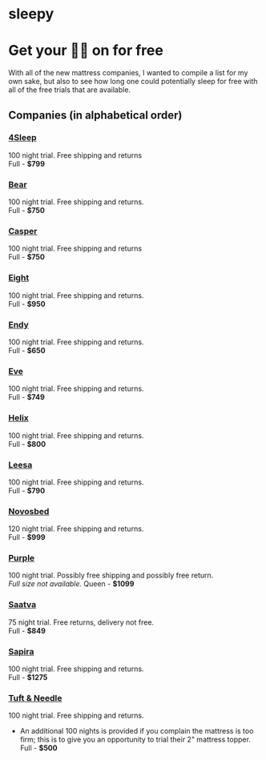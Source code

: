 # sleepy
# Get your 🛌💤 on for free
With all of the new mattress companies, I wanted to compile a list for my own sake, but also to see how long one could potentially sleep for free with all of the free trials that are available.

## Companies (in alphabetical order)
### [4Sleep](http://www.4sleep.com)
100 night trial. Free shipping and returns  
Full - **$799**
### [Bear](https://www.bearmattress.com/)
100 night trial. Free shipping and returns.  
Full - **$750**
### [Casper](http://www.casper.com)
100 night trial. Free shipping and returns  
Full - **$750**
### [Eight](http://www.eightsleep.com)
100 night trial. Free shipping and returns.  
Full - **$950**
### [Endy](http://endysleep.com)
100 night trial. Free shipping and returns.  
Full - **$650**
### [Eve](https://www.evemattress.com)
100 night trial. Free shipping and returns.  
Full - **$749**
### [Helix](http://www.helixsleep.com/)
100 night trial. Free shipping and returns.  
Full - **$800**
### [Leesa](https://www.leesa.com)
100 night trial. Free shipping and returns.  
Full - **$790**
### [Novosbed](http://novosbed.com)
120 night trial. Free shipping and returns.  
Full - **$999**
### [Purple](http://www.onpurple.com)
100 night trial. Possibly free shipping and possibly free return.  
_Full size not available._ Queen - **$1099**
### [Saatva](http://www.saatvamattress.com)
75 night trial. Free returns, delivery not free.  
Full - **$849**
### [Sapira](https://sapirasleep.com)
100 night trial. Free shipping and returns.  
Full - **$1275**
### [Tuft & Needle](https://www.tuftandneedle.com/)  
100 night trial. Free shipping and returns.
+ An additional 100 nights is provided if you complain the mattress is too firm; this is to give you an opportunity to trial their 2" mattress topper.
Full - **$500**
